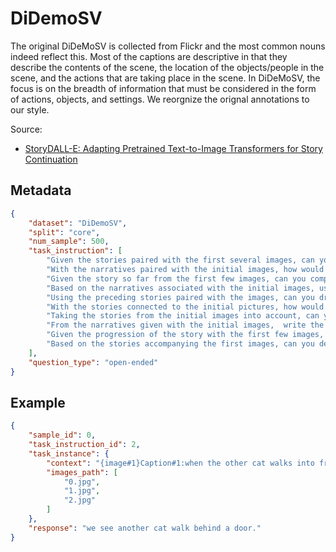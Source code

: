 # DiDemoSV
The original DiDeMoSV is collected from Flickr and the most common nouns indeed reflect this. Most of the captions are descriptive in that they describe the contents of the scene, the location of the objects/people in the scene, and the actions that are taking place in the scene. In DiDeMoSV, the focus is on the breadth of information that must be considered in the form of actions, objects, and settings. We reorgnize the orignal annotations to our style.

Source: 
- [StoryDALL-E: Adapting Pretrained Text-to-Image Transformers for Story Continuation](https://arxiv.org/abs/2209.06192)
## Metadata

```json
{
    "dataset": "DiDemoSV",
    "split": "core",
    "num_sample": 500,
    "task_instruction": [
        "Given the stories paired with the first several images, can you finish the story based on the last image?",
        "With the narratives paired with the initial images, how would you conclude the story using the last picture?",
        "Given the story so far from the first few images, can you complete the tale considering the final image?",
        "Based on the narratives associated with the initial images, use the final picture to bring the story to a close.",
        "Using the preceding stories paired with the images, can you draft the ending with reference to the last image?",
        "With the stories connected to the initial pictures, how would you write the climax based on the last picture?",
        "Taking the stories from the initial images into account, can you conclude the story using the elements of the final image?",
        "From the narratives given with the initial images,  write the conclusion using the final image",
        "Given the progression of the story with the first few images, can you write a fitting end considering the last image?",
        "Based on the stories accompanying the first images, can you devise a conclusion for the story that incorporates the last image?"
    ],
    "question_type": "open-ended"
}
```

## Example

```json
{
    "sample_id": 0,
    "task_instruction_id": 2,
    "task_instance": {
        "context": "{image#1}Caption#1:when the other cat walks into frame.{image#2}Caption#2:the cat laying on the rug jumps and lands on her other side..{image#3}Caption#3:",
        "images_path": [
            "0.jpg",
            "1.jpg",
            "2.jpg"
        ]
    },
    "response": "we see another cat walk behind a door."
}
```
